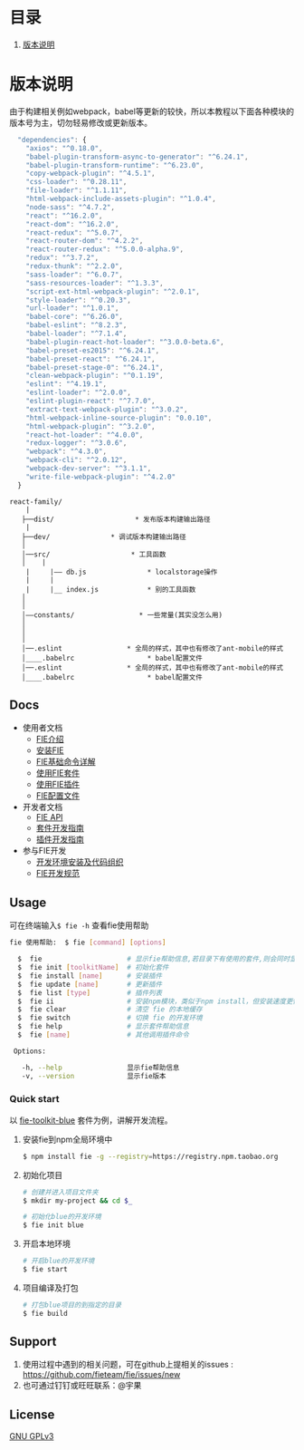 # 目录

1. [版本说明](#banben)

# 版本说明
由于构建相关例如webpack，babel等更新的较快，所以本教程以下面各种模块的版本号为主，切勿轻易修改或更新版本。
```javascript
  "dependencies": {
    "axios": "^0.18.0",
    "babel-plugin-transform-async-to-generator": "^6.24.1",
    "babel-plugin-transform-runtime": "^6.23.0",
    "copy-webpack-plugin": "^4.5.1",
    "css-loader": "^0.28.11",
    "file-loader": "^1.1.11",
    "html-webpack-include-assets-plugin": "^1.0.4",
    "node-sass": "^4.7.2",
    "react": "^16.2.0",
    "react-dom": "^16.2.0",
    "react-redux": "^5.0.7",
    "react-router-dom": "^4.2.2",
    "react-router-redux": "^5.0.0-alpha.9",
    "redux": "^3.7.2",
    "redux-thunk": "^2.2.0",
    "sass-loader": "^6.0.7",
    "sass-resources-loader": "^1.3.3",
    "script-ext-html-webpack-plugin": "^2.0.1",
    "style-loader": "^0.20.3",
    "url-loader": "^1.0.1",
    "babel-core": "^6.26.0",
    "babel-eslint": "^8.2.3",
    "babel-loader": "^7.1.4",
    "babel-plugin-react-hot-loader": "^3.0.0-beta.6",
    "babel-preset-es2015": "^6.24.1",
    "babel-preset-react": "^6.24.1",
    "babel-preset-stage-0": "^6.24.1",
    "clean-webpack-plugin": "^0.1.19",
    "eslint": "^4.19.1",
    "eslint-loader": "^2.0.0",
    "eslint-plugin-react": "^7.7.0",
    "extract-text-webpack-plugin": "^3.0.2",
    "html-webpack-inline-source-plugin": "0.0.10",
    "html-webpack-plugin": "^3.2.0",
    "react-hot-loader": "^4.0.0",
    "redux-logger": "^3.0.6",
    "webpack": "^4.3.0",
    "webpack-cli": "^2.0.12",
    "webpack-dev-server": "^3.1.1",
    "write-file-webpack-plugin": "^4.2.0"
  }
```

```
react-family/
    |
   ├──dist/                    * 发布版本构建输出路径
    |
   ├──dev/               * 调试版本构建输出路径
   │
   │──src/                    * 工具函数
   │    |
    |     |—— db.js               * localstorage操作
    |     |
    |     |__ index.js            * 别的工具函数
   │
   │ 
   │——constants/                * 一些常量(其实没怎么用)
   │
   │
   │
   │──.eslint                * 全局的样式，其中也有修改了ant-mobile的样式
   │____.babelrc                  * babel配置文件
   │──.eslint                * 全局的样式，其中也有修改了ant-mobile的样式
   │____.babelrc                  * babel配置文件
```

## Docs

* 使用者文档
	* [FIE介绍](docs/use-summary.md)
	* [安装FIE](docs/use-install.md)
	* [FIE基础命令详解](docs/use-cli.md)
	* [使用FIE套件](docs/use-toolkit.md)
	* [使用FIE插件](docs/use-plugin.md)
	* [FIE配置文件](docs/use-config.md)
* 开发者文档
	* [FIE API](packages/fie-api/README.md)
	* [套件开发指南](docs/dev-toolkit.md)
	* [插件开发指南](docs/dev-plugin.md)
* 参与FIE开发
	* [开发环境安装及代码组织](docs/dev-env.md)
	* [FIE开发规范](docs/dev-rules.md)

## Usage

可在终端输入`$ fie -h` 查看fie使用帮助

```bash
fie 使用帮助:  $ fie [command] [options]

  $  fie                     # 显示fie帮助信息,若目录下有使用的套件,则会同时显示套件的帮助信息
  $  fie init [toolkitName]  # 初始化套件
  $  fie install [name]      # 安装插件
  $  fie update [name]       # 更新插件
  $  fie list [type]         # 插件列表
  $  fie ii                  # 安装npm模块，类似于npm install，但安装速度更快更稳定
  $  fie clear               # 清空 fie 的本地缓存
  $  fie switch              # 切换 fie 的开发环境
  $  fie help                # 显示套件帮助信息
  $  fie [name]              # 其他调用插件命令

 Options:

   -h, --help                显示fie帮助信息
   -v, --version             显示fie版本
```

### Quick start

以 [fie-toolkit-blue](https://www.npmjs.com/package/fie-toolkit-blue) 套件为例，讲解开发流程。

1. 安装fie到npm全局环境中

	```bash
	$ npm install fie -g --registry=https://registry.npm.taobao.org
	```

2. 初始化项目

	```bash
	# 创建并进入项目文件夹
	$ mkdir my-project && cd $_
	
	# 初始化blue的开发环境
	$ fie init blue
	```
	
3. 开启本地环境

	```bash
	# 开启blue的开发环境
	$ fie start
	```
4. 项目编译及打包

	```bash
	# 打包blue项目的到指定的目录
	$ fie build
	```	

## Support

1. 使用过程中遇到的相关问题，可在github上提相关的issues : https://github.com/fieteam/fie/issues/new
2. 也可通过钉钉或旺旺联系：@宇果

## License

[GNU GPLv3](LICENSE)


